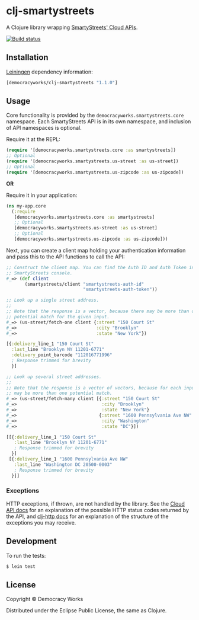 # clj-smartystreets

A Clojure library wrapping
[SmartyStreets' Cloud APIs](https://smartystreets.com/docs/cloud).

[![Build status](https://badge.buildkite.com/3458e16eafe76dc552e05db79f651401fa300f149e2c26dec3.svg?branch=main)](https://buildkite.com/democracyworks/clj-smartystreets)

## Installation

[Leiningen](https://github.com/technomancy/leiningen) dependency information:

```clojure
[democracyworks/clj-smartystreets "1.1.0"]
```

## Usage

Core functionality is provided by the `democracyworks.smartystreets.core`
namespace. Each SmartyStreets API is in its own namespace, and inclusion of API
namespaces is optional.

Require it at the REPL:

```clojure
(require '[democracyworks.smartystreets.core :as smartystreets])
;; Optional
(require '[democracyworks.smartystreets.us-street :as us-street])
;; Optional
(require '[democracyworks.smartystreets.us-zipcode :as us-zipcode])
```

**OR**

Require it in your application:

```clojure
(ns my-app.core
  (:require
   [democracyworks.smartystreets.core :as smartystreets]
   ;; Optional
   [democracyworks.smartystreets.us-street :as us-street]
   ;; Optional
   [democracyworks.smartystreets.us-zipcode :as us-zipcode]))
```

Next, you can create a client map holding your authentication information and
pass this to the API functions to call the API:

```clojure
;; Construct the client map. You can find the Auth ID and Auth Token in the
;; SmartyStreets console.
#_=> (def client
       (smartystreets/client "smartystreets-auth-id"
                             "smartystreets-auth-token"))

;; Look up a single street address.
;;
;; Note that the response is a vector, because there may be more than one
;; potential match for the given input.
#_=> (us-street/fetch-one client {:street "150 Court St"
#_=>                              :city "Brooklyn"
#_=>                              :state "New York"})

[{:delivery_line_1 "150 Court St"
  :last_line "Brooklyn NY 11201-6771"
  :delivery_point_barcode "112016771996"
  ; Response trimmed for brevity
  }]

;; Look up several street addresses.
;;
;; Note that the response is a vector of vectors, because for each input there
;; may be more than one potential match.
#_=> (us-street/fetch-many client [{:street "150 Court St"
#_=>                                :city "Brooklyn"
#_=>                                :state "New York"}
#_=>                               {:street "1600 Pennsylvania Ave NW"
#_=>                                :city "Washington"
#_=>                                :state "DC"}])

[[{:delivery_line_1 "150 Court St"
   :last_line "Brooklyn NY 11201-6771"
   ; Response trimmed for brevity
  }]
 [{:delivery_line_1 "1600 Pennsylvania Ave NW"
   :last_line "Washington DC 20500-0003"
   ; Response trimmed for brevity
  }]]
```

### Exceptions

HTTP exceptions, if thrown, are not handled by the library. See the
[Cloud API docs](https://smartystreets.com/docs/cloud) for an explanation of the
possible HTTP status codes returned by the API, and
[clj-http docs](https://github.com/dakrone/clj-http#exceptions) for an
explanation of the structure of the exceptions you may receive.

## Development

To run the tests:

```sh
$ lein test
```

## License

Copyright © Democracy Works

Distributed under the Eclipse Public License, the same as Clojure.
